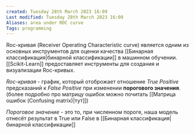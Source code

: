 ```yaml
---
created: Tuesday 28th March 2023 16:09
Last modified: Tuesday 28th March 2023 16:09
Aliases: area under ROC curve
Tags: programming
---
```


Roc-кривая (Receiver Operating Characteristic curve) является одним из основных инструментов для оценки качества [[Бинарная классификация|бинарной классификации]] в машинном обучении. [[Scikit-Learn]] предоставляет инструменты для создания и визуализации Roc-кривых.

*Roc-кривая* - график, который отоброжает отношение *True Positive* предсказаний к *False Positive* при изменении **порогового значения**. (более подробно про матрицу ошибок можно почитать [[Матрица ошибок (Confusing matrix)|тут]])



*Пороговое значение* - это то, при численном пороге, наша модель отнесёт результат в True или False в [[Бинарная классификация|бинарной классификации]]

